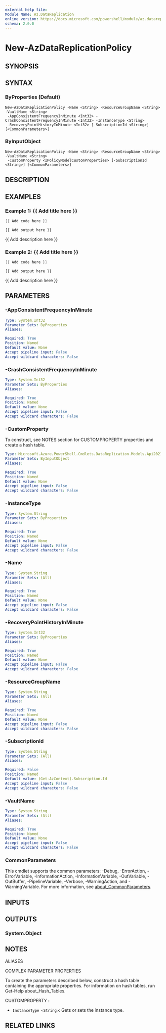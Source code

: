 ```yaml
---
external help file:
Module Name: Az.DataReplication
online version: https://docs.microsoft.com/powershell/module/az.datareplication/new-azdatareplicationpolicy
schema: 2.0.0
---
```


# New-AzDataReplicationPolicy

## SYNOPSIS


## SYNTAX

### ByProperties (Default)
```
New-AzDataReplicationPolicy -Name <String> -ResourceGroupName <String> -VaultName <String>
 -AppConsistentFrequencyInMinute <Int32> -CrashConsistentFrequencyInMinute <Int32> -InstanceType <String>
 -RecoveryPointHistoryInMinute <Int32> [-SubscriptionId <String>] [<CommonParameters>]
```

### ByInputObject
```
New-AzDataReplicationPolicy -Name <String> -ResourceGroupName <String> -VaultName <String>
 -CustomProperty <IPolicyModelCustomProperties> [-SubscriptionId <String>] [<CommonParameters>]
```

## DESCRIPTION


## EXAMPLES

### Example 1: {{ Add title here }}
```powershell
{{ Add code here }}
```

```output
{{ Add output here }}
```

{{ Add description here }}

### Example 2: {{ Add title here }}
```powershell
{{ Add code here }}
```

```output
{{ Add output here }}
```

{{ Add description here }}

## PARAMETERS

### -AppConsistentFrequencyInMinute


```yaml
Type: System.Int32
Parameter Sets: ByProperties
Aliases:

Required: True
Position: Named
Default value: None
Accept pipeline input: False
Accept wildcard characters: False
```

### -CrashConsistentFrequencyInMinute


```yaml
Type: System.Int32
Parameter Sets: ByProperties
Aliases:

Required: True
Position: Named
Default value: None
Accept pipeline input: False
Accept wildcard characters: False
```

### -CustomProperty
To construct, see NOTES section for CUSTOMPROPERTY properties and create a hash table.

```yaml
Type: Microsoft.Azure.PowerShell.Cmdlets.DataReplication.Models.Api20210216Preview.IPolicyModelCustomProperties
Parameter Sets: ByInputObject
Aliases:

Required: True
Position: Named
Default value: None
Accept pipeline input: False
Accept wildcard characters: False
```

### -InstanceType


```yaml
Type: System.String
Parameter Sets: ByProperties
Aliases:

Required: True
Position: Named
Default value: None
Accept pipeline input: False
Accept wildcard characters: False
```

### -Name


```yaml
Type: System.String
Parameter Sets: (All)
Aliases:

Required: True
Position: Named
Default value: None
Accept pipeline input: False
Accept wildcard characters: False
```

### -RecoveryPointHistoryInMinute


```yaml
Type: System.Int32
Parameter Sets: ByProperties
Aliases:

Required: True
Position: Named
Default value: None
Accept pipeline input: False
Accept wildcard characters: False
```

### -ResourceGroupName


```yaml
Type: System.String
Parameter Sets: (All)
Aliases:

Required: True
Position: Named
Default value: None
Accept pipeline input: False
Accept wildcard characters: False
```

### -SubscriptionId


```yaml
Type: System.String
Parameter Sets: (All)
Aliases:

Required: False
Position: Named
Default value: (Get-AzContext).Subscription.Id
Accept pipeline input: False
Accept wildcard characters: False
```

### -VaultName


```yaml
Type: System.String
Parameter Sets: (All)
Aliases:

Required: True
Position: Named
Default value: None
Accept pipeline input: False
Accept wildcard characters: False
```

### CommonParameters
This cmdlet supports the common parameters: -Debug, -ErrorAction, -ErrorVariable, -InformationAction, -InformationVariable, -OutVariable, -OutBuffer, -PipelineVariable, -Verbose, -WarningAction, and -WarningVariable. For more information, see [about_CommonParameters](http://go.microsoft.com/fwlink/?LinkID=113216).

## INPUTS

## OUTPUTS

### System.Object

## NOTES

ALIASES

COMPLEX PARAMETER PROPERTIES

To create the parameters described below, construct a hash table containing the appropriate properties. For information on hash tables, run Get-Help about_Hash_Tables.


CUSTOMPROPERTY <IPolicyModelCustomProperties>: 
  - `InstanceType <String>`: Gets or sets the instance type.

## RELATED LINKS

